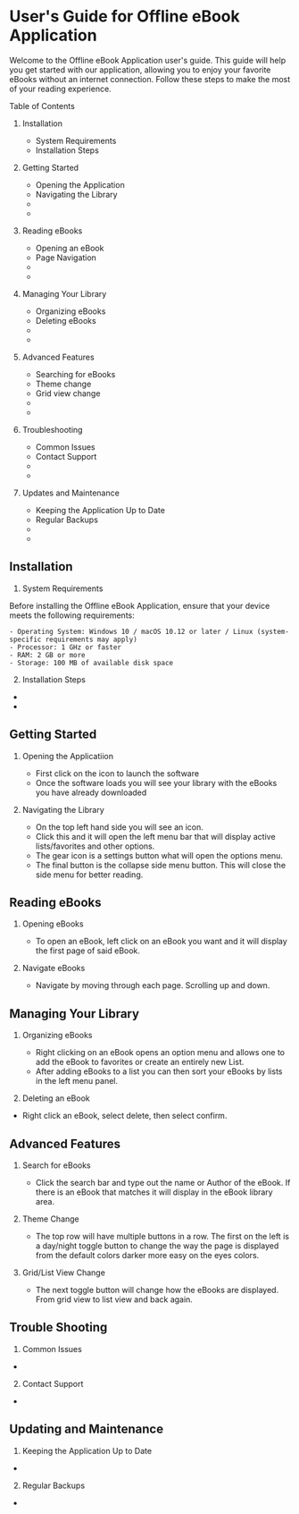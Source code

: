 # User's Guide for Offline eBook Application

Welcome to the Offline eBook Application user's guide. This guide will help you get started with our application, allowing you to enjoy your favorite eBooks without an internet connection. Follow these steps to make the most of your reading experience.

Table of Contents

1. Installation  
   - System Requirements
   - Installation Steps
   
   

2. Getting Started   
   - Opening the Application
   - Navigating the Library
   -
   -

3. Reading eBooks
   - Opening an eBook
   - Page Navigation
   -
   -
   
4. Managing Your Library
   - Organizing eBooks
   - Deleting eBooks
   -
   -

5. Advanced Features
   - Searching for eBooks
   - Theme change
   - Grid view change
   -
   -

6. Troubleshooting
   - Common Issues
   - Contact Support
   -
   -

7. Updates and Maintenance
   - Keeping the Application Up to Date
   - Regular Backups
   -
   -








## Installation

1. System Requirements

Before installing the Offline eBook Application, ensure that your device meets the following requirements:

    - Operating System: Windows 10 / macOS 10.12 or later / Linux (system-specific requirements may apply)
    - Processor: 1 GHz or faster
    - RAM: 2 GB or more
    - Storage: 100 MB of available disk space

2. Installation Steps
- 
- 


## Getting Started

1. Opening the Applicatiion
    - First click on the icon to launch the software
    - Once the software loads you will see your library with the eBooks you have already downloaded

2. Navigating the Library
    - On the top left hand side you will see an icon. 
    - Click this and it will open the left menu bar that will display active lists/favorites and other options.
    - The gear icon is a settings button what will open the options menu.
    - The final button is the collapse side menu button. This will close the side menu for better reading.

## Reading eBooks

1. Opening eBooks
    - To open an eBook, left click on an eBook you want and it will display the first page of said eBook.

2. Navigate eBooks 
    - Navigate by moving through each page. Scrolling up and down.

## Managing Your Library

1. Organizing eBooks
    - Right clicking on an eBook opens an option menu and allows one to add the eBook to favorites or create an entirely new List.
    - After adding eBooks to a list you can then sort your eBooks by lists in the left menu panel. 

2. Deleting an eBook
- Right click an eBook, select delete, then select confirm.

## Advanced Features

1. Search for eBooks
    - Click the search bar and type out the name or Author of the eBook. If there is an eBook that matches it will display in the eBook library area.

2. Theme Change
    - The top row will have multiple buttons in a row. The first on the left is a day/night toggle button to change the way the page is displayed from the default colors darker more easy on the eyes colors.

3. Grid/List View Change
    - The next toggle button will change how the eBooks are displayed. From grid view to list view and back again.

## Trouble Shooting

1. Common Issues
- 

2. Contact Support
- 

## Updating and Maintenance

1. Keeping the Application Up to Date
- 

2. Regular Backups
- 